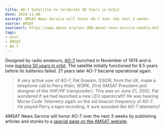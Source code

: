 ```yaml
---
title: AO-7 Satellite to Celebrate 50 Years in Orbit
date: 2024-11-08
excerpt: AMSAT News Service will honor AO-7 over the next 3 weeks.
source: AMSAT
sourceurl: https://www.amsat.org/ans-308-amsat-news-service-weekly-bulletins/
tags:
- post
- AMSAT
- AO-7
---
```

Designed by radio amateurs, [AO-7](https://www.amsat.org/two-way-satellites/ao-7/) launched in November of 1974 and is now [marking 50 years in orbit](https://www.amsat.org/ans-308-amsat-news-service-weekly-bulletins/). The satellite initially functioned for 6.5 years before its batteries failed. 21 years later AO-7 became operational again.

> A very active user of AO-7, Pat Gowain, G3IOR, from the UK, made a telephone call to Perry Klein, W3PK, (first AMSAT President and designer of the VHF/HF transponder). This was on June 21, 2002. Pat wondered if we had launched a new LEO spacecraft? He was hearing Morse Code Telemetry again on the old beacon frequency of AO-7. He played Perry a tape recording. It sure sounded like AO-7 telemetry!

AMSAT News Service will honor AO-7 over the next 3 weeks by publishing articles and stories to a [special page on the AMSAT website](https://www.amsat.org/amsat-ao-7-a-fifty-year-anniversary/).